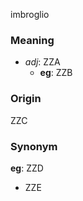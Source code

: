imbroglio
### Meaning
+ _adj_: ZZA
    + __eg__: ZZB

### Origin

ZZC

### Synonym

__eg__: ZZD

+ ZZE


